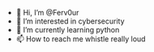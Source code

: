 - 👋 Hi, I’m @Ferv0ur
- 👀 I’m interested in cybersecurity
- 🌱 I’m currently learning python
- 📫 How to reach me whistle really loud

<!---
Ferv0ur/Ferv0ur is a ✨ special ✨ repository because its `README.md` (this file) appears on your GitHub profile.
You can click the Preview link to take a look at your changes.
--->

